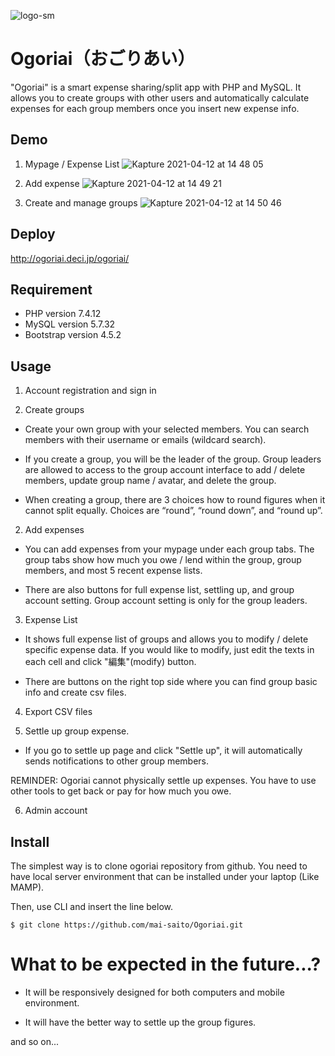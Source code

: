 ![logo-sm](https://user-images.githubusercontent.com/50275402/114335510-e46a6400-9b87-11eb-89e8-41c219e316c4.png)

Ogoriai（おごりあい）
=================

"Ogoriai" is a smart expense sharing/split app with PHP and MySQL. It allows you to create groups with other users and automatically calculate expenses for each group members once you insert new expense info.

## Demo

1. Mypage / Expense List
![Kapture 2021-04-12 at 14 48 05](https://user-images.githubusercontent.com/50275402/114346635-c2c8a700-9b9e-11eb-8bac-9bb6c311bae8.gif)

2. Add expense
![Kapture 2021-04-12 at 14 49 21](https://user-images.githubusercontent.com/50275402/114346730-e4c22980-9b9e-11eb-8056-8d0c7a8647a1.gif)

3. Create and manage groups
![Kapture 2021-04-12 at 14 50 46](https://user-images.githubusercontent.com/50275402/114346827-03282500-9b9f-11eb-8cd6-1a84fcf3f771.gif)


## Deploy

  http://ogoriai.deci.jp/ogoriai/

## Requirement

* PHP version 7.4.12  
* MySQL version 5.7.32  
* Bootstrap version 4.5.2

## Usage

1. Account registration and sign in

2. Create groups 

  * Create your own group with your selected members. You can search members with their username or emails (wildcard search).
  
  * If you create a group, you will be the leader of the group. Group leaders are allowed to access to the group account interface to add / delete members, update group name / avatar, and delete the group.
  
  * When creating a group, there are 3 choices how to round figures when it cannot split equally. Choices are “round”, “round down”, and “round up”.

2. Add expenses

  * You can add expenses from your mypage under each group tabs. The group tabs show how much you owe / lend within the group, group members, and most 5 recent expense lists.
  
  * There are also buttons for full expense list, settling up, and group account setting. Group account setting is only for the group leaders.
  
3. Expense List

  * It shows full expense list of groups and allows you to modify / delete specific expense data. If you would like to modify, just edit the texts in each cell and click "編集"(modify) button.

  * There are buttons on the right top side where you can find group basic info and create csv files.

4. Export CSV files

5. Settle up group expense.

  * If you go to settle up page and click "Settle up", it will automatically sends notifications to other group members.
  
  REMINDER: Ogoriai cannot physically settle up expenses. You have to use other tools to get back or pay for how much you owe.

6. Admin account

## Install

  The simplest way is to clone ogoriai repository from github. You need to have local server environment that can be installed under your laptop (Like MAMP).
  
  Then, use CLI and insert the line below.

```
$ git clone https://github.com/mai-saito/Ogoriai.git
```

# What to be expected in the future...?

* It will be responsively designed for both computers and mobile environment.

* It will have the better way to settle up the group figures.

and so on...
